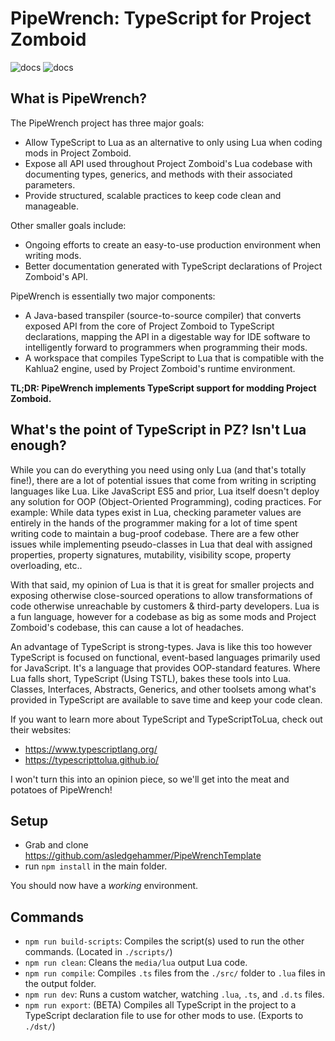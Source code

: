 # PipeWrench: TypeScript for Project Zomboid

![docs](https://i.imgur.com/AP94LfV.png)
![docs](https://i.imgur.com/cnt4Ik5.png)

## What is PipeWrench?
The PipeWrench project has three major goals:
- Allow TypeScript to Lua as an alternative to only using Lua when coding mods in Project Zomboid.
- Expose all API used throughout Project Zomboid's Lua codebase with documenting types, generics, and methods with their associated parameters.
- Provide structured, scalable practices to keep code clean and manageable.

Other smaller goals include:
- Ongoing efforts to create an easy-to-use production environment when writing mods.
- Better documentation generated with TypeScript declarations of Project Zomboid's API.

PipeWrench is essentially two major components:
- A Java-based transpiler (source-to-source compiler) that converts exposed API from the core of Project Zomboid to TypeScript declarations, mapping the API in a digestable way for IDE software to intelligently forward to programmers when programming their mods.
- A workspace that compiles TypeScript to Lua that is compatible with the Kahlua2 engine, used by Project Zomboid's runtime environment.

**TL;DR: PipeWrench implements TypeScript support for modding Project Zomboid.**

## What's the point of TypeScript in PZ? Isn't Lua enough?
While you can do everything you need using only Lua (and that's totally fine!), there are a lot of potential issues that come from writing in scripting languages like Lua. Like JavaScript ES5 and prior, Lua itself doesn't deploy any solution for OOP (Object-Oriented Programming), coding practices. For example: While data types exist in Lua, checking parameter values are entirely in the hands of the programmer making for a lot of time spent writing code to maintain a bug-proof codebase. There are a few other issues while implementing pseudo-classes in Lua that deal with assigned properties, property signatures, mutability, visibility scope, property overloading, etc..

With that said, my opinion of Lua is that it is great for smaller projects and exposing otherwise close-sourced operations to allow transformations of code otherwise unreachable by customers & third-party developers. Lua is a fun language, however for a codebase as big as some mods and Project Zomboid's codebase, this can cause a lot of headaches.

An advantage of TypeScript is strong-types. Java is like this too however TypeScript is focused on functional, event-based languages primarily used for JavaScript. It's a language that provides OOP-standard features. Where Lua falls short, TypeScript (Using TSTL), bakes these tools into Lua. Classes, Interfaces, Abstracts, Generics, and other toolsets among what's provided in TypeScript are available to save time and keep your code clean.

If you want to learn more about TypeScript and TypeScriptToLua, check out their websites: 
- https://www.typescriptlang.org/
- https://typescripttolua.github.io/

I won't turn this into an opinion piece, so we'll get into the meat and potatoes of PipeWrench!

## Setup
- Grab and clone https://github.com/asledgehammer/PipeWrenchTemplate
- run `npm install` in the main folder.

You should now have a *working* environment.

## Commands
- `npm run build-scripts`: Compiles the script(s) used to run the other commands. (Located in `./scripts/`)
- `npm run clean`: Cleans the `media/lua` output Lua code.
- `npm run compile`: Compiles `.ts` files from the `./src/` folder to `.lua` files in the output folder.
- `npm run dev`: Runs a custom watcher, watching `.lua`, `.ts`, and `.d.ts` files.
- `npm run export`: (BETA) Compiles all TypeScript in the project to a TypeScript declaration file to use for other mods to use. (Exports to `./dst/`)
